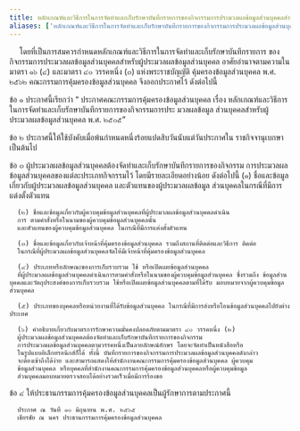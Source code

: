 ```yaml
---
title: หลักเกณฑ์และวิธีการในการจัดทําและเก็บรักษาบันทึกรายการของกิจกรรมการประมวลผลข้อมูลส่วนบุคคลสําหรับผู้ประมวลผลข้อมูลส่วนบุคคล พ.ศ. ๒๕๖๕
aliases: ['หลักเกณฑ์และวิธีการในการจัดทําและเก็บรักษาบันทึกรายการของกิจกรรมการประมวลผลข้อมูลส่วนบุคคลสําหรับผู้ประมวลผลข้อมูลส่วนบุคคล']
---
```



&emsp; โดยที่เป็นการสมควรกําหนดหลักเกณฑ์และวิธีการในการจัดทําและเก็บรักษาบันทึกรายการ
ของกิจกรรมการประมวลผลข้อมูลส่วนบุคคลสําหรับผู้ประมวลผลข้อมูลส่วนบุคคล
อาศัยอํานาจตามความในมาตรา ๑๖ (๔) และมาตรา ๔๐ วรรคหนึ่ง (๓)
แห่งพระราชบัญญัติ คุ้มครองข้อมูลส่วนบุคคล พ.ศ. ๒๕๖๒
คณะกรรมการคุ้มครองข้อมูลส่วนบุคคล จึงออกประกาศไว้ ดังต่อไปนี้

ข้อ ๑ ประกาศนี้เรียกว่า “ ประกาศคณะกรรมการคุ้มครองข้อมูลส่วนบุคคล เรื่อง
หลักเกณฑ์และวิธีการในการจัดทําและเก็บรักษาบันทึกรายการของกิจกรรมการประ
มวลผลข้อมูล ส่วนบุคคลสําหรับผู้ประมวลผลข้อมูลส่วนบุคคล พ.ศ. ๒๕๐๕”

ข้อ ๒ ประกาศนี้ให้ใช้บังคับเมื่อพ้นกําหนดหนึ่งร้อยแปดสิบวันนับแต่วันประกาศใน
ราชกิจจานุเบกษาเป็นต้นไป

ข้อ ๓ ผู้ประมวลผลข้อมูลส่วนบุคคลต้องจัดทําและเก็บรักษาบันทึกรายการของกิจกรรม
การประมวลผลข้อมูลส่วนบุคคลของแต่ละประเภทกิจกรรมไว้
โดยมีรายละเอียดอย่างน้อย ดังต่อไปนี้
      (๑) ชื่อและข้อมูลเกี่ยวกับผู้ประมวลผลข้อมูลส่วนบุคคล
      และตัวแทนของผู้ประมวลผลข้อมูล ส่วนบุคคลในกรณีที่มีการแต่งตั้งตัวแทน

      (๒) ชื่อและข้อมูลเกี่ยวกับผู้ควบคุมข้อมูลส่วนบุคคลที่ผู้ประมวลผลข้อมูลส่วนบุคคลดําเนิน
      การ ตามคําสั่งหรือในนามของผู้ควบคุมข้อมูลส่วนบุคคลนั้น
      และตัวแทนของผู้ควบคุมข้อมูลส่วนบุคคล ในกรณีที่มีการแต่งตั้งตัวแทน

      (๓) ชื่อและข้อมูลเกี่ยวกับเจ้าหน้าที่คุ้มครองข้อมูลส่วนบุคคล รวมถึงสถานที่ติดต่อและวิธีการ ติดต่อ
      ในกรณีที่ผู้ประมวลผลข้อมูลส่วนบุคคลจัดให้มีเจ้าหน้าที่คุ้มครองข้อมูลส่วนบุคคล

      (๔) ประเภทหรือลักษณะของการเก็บรวบรวม ใช้ หรือเปิดเผยข้อมูลส่วนบุคคล
      ที่ผู้ประมวลผลข้อมูลส่วนบุคคลดําเนินการตามคําสั่งหรือในนามของผู้ควบคุมข้อมูลส่วนบุคคล ซึ่งรวมถึง ข้อมูลส่วนบุคคลและวัตถุประสงค์ของการเก็บรวบรวม ใช้หรือเปิดเผยข้อมูลส่วนบุคคลตามที่ได้รับ มอบหมายจากผู้ควบคุมข้อมูลส่วนบุคคล

      (๕) ประเภทของบุคคลหรือหน่วยงานที่ได้รับข้อมูลส่วนบุคคล ในกรณีที่มีการส่งหรือโอนข้อมูลส่วนบุคคลไปยังต่างประเทศ
      
      (๖) คําอธิบายเกี่ยวกับมาตรการรักษาความมั่นคงปลอดภัยตามมาตรา ๔๐ วรรคหนึ่ง (๒)
      ผู้ประมวลผลข้อมูลส่วนบุคคลต้องจัดทําและเก็บรักษาบันทึกรายการของกิจกรรม
      การประมวลผลข้อมูลส่วนบุคคลตามวรรคหนึ่งเป็นลายลักษณ์อักษร โดยจะจัดทําเป็นหนังสือหรือ
      ในรูปแบบอิเล็กทรอนิกส์ก็ได้ ทั้งนี้ บันทึกรายการของกิจกรรมการประมวลผลข้อมูลส่วนบุคคลดังกล่าว
      จะต้องเข้าถึงได้ง่าย และสามารถแสดงให้สํานักงานคณะกรรมการคุ้มครองข้อมูลส่วนบุคคล ผู้ควบคุม
      ข้อมูลส่วนบุคคล หรือบุคคลที่สํานักงานคณะกรรมการคุ้มครองข้อมูลส่วนบุคคลหรือผู้ควบคุมข้อมูล
      ส่วนบุคคลมอบหมายตรวจสอบได้อย่างรวดเร็วเมื่อมีการร้องขอ

ข้อ ๔ ให้ประธานกรรมการคุ้มครองข้อมูลส่วนบุคคลเป็นผู้รักษาการตามประกาศนี้

      ประกาศ ณ วันที่ ๑๐ มิถุนายน พ.ศ. ๒๕๖๕
      เธียรชัย ณ นคร ประธานกรรมการคุ้มครองข้อมูลส่วนบุคคล